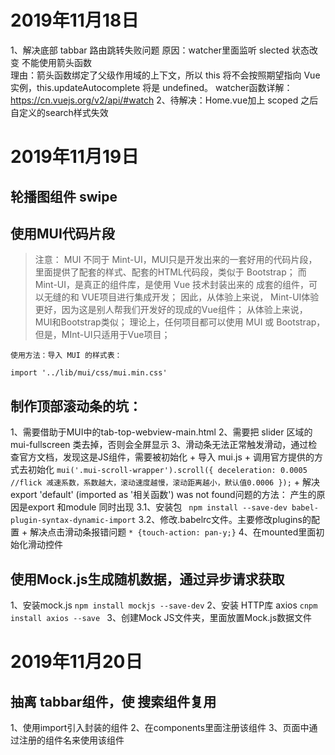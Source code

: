 # 2019年11月18日
1、解决底部 tabbar 路由跳转失败问题
    原因：watcher里面监听 slected 状态改变 不能使用箭头函数   
    理由：箭头函数绑定了父级作用域的上下文，所以 this 将不会按照期望指向 Vue 实例，this.updateAutocomplete 将是 undefined。
        watcher函数详解：https://cn.vuejs.org/v2/api/#watch
2、待解决：Home.vue加上 scoped 之后自定义的search样式失效

# 2019年11月19日
## 轮播图组件 swipe
## 使用MUI代码片段
>  注意： MUI 不同于 Mint-UI，MUI只是开发出来的一套好用的代码片段，里面提供了配套的样式、配套的HTML代码段，类似于 Bootstrap； 而 Mint-UI，是真正的组件库，是使用 Vue 技术封装出来的 成套的组件，可以无缝的和 VUE项目进行集成开发；
> 因此，从体验上来说， Mint-UI体验更好，因为这是别人帮我们开发好的现成的Vue组件；
> 从体验上来说， MUI和Bootstrap类似；
> 理论上，任何项目都可以使用 MUI 或 Bootstrap，但是，MInt-UI只适用于Vue项目；
    
    使用方法：导入 MUI 的样式表：
```
import '../lib/mui/css/mui.min.css'
```
## 制作顶部滚动条的坑：
1、需要借助于MUI中的tab-top-webview-main.html
2、需要把 slider 区域的 mui-fullscreen 类去掉，否则会全屏显示
3、滑动条无法正常触发滑动，通过检查官方文档，发现这是JS组件，需要被初始化
    + 导入 mui.js
    + 调用官方提供的方式去初始化
    ```
    mui('.mui-scroll-wrapper').scroll({
	deceleration: 0.0005 //flick 减速系数，系数越大，滚动速度越慢，滚动距离越小，默认值0.0006
});
    ```
    + 解决export 'default' (imported as '相关函数') was not found问题的方法：
      产生的原因是export 和module 同时出现
      3.1、安装包 ``` npm install --save-dev babel-plugin-syntax-dynamic-import```
      3.2、修改.babelrc文件。主要修改plugins的配置
    + 解决点击滑动条报错问题
      ```
      * {touch-action: pan-y;}
      ```
4、在mounted里面初始化滑动控件

## 使用Mock.js生成随机数据，通过异步请求获取
1、安装mock.js  ```npm install mockjs --save-dev```
2、安装 HTTP库 axios  ```cnpm install axios --save ```
3、创建Mock JS文件夹，里面放置Mock.js数据文件

# 2019年11月20日
## 抽离 tabbar组件，使 搜索组件复用
1、使用import引入封装的组件
2、在components里面注册该组件
3、页面中通过注册的组件名来使用该组件